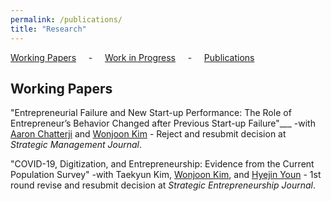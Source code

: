 ```yaml
---
permalink: /publications/
title: "Research"
---
```


 [Working Papers](#wp) &nbsp; &nbsp; - &nbsp; &nbsp; [Work in Progress](#wi) &nbsp; &nbsp; - &nbsp; &nbsp; [Publications](#pub)

<h2 id="wp">
Working Papers
</h2>


"Entrepreneurial Failure and New Start-up Performance: The Role of Entrepreneur’s Behavior Changed after Previous Start-up Failure"___
-with [Aaron Chatterji][aaron] and [Wonjoon Kim][wjkim] - Reject and resubmit decision at *Strategic Management Journal*.


"COVID-19, Digitization, and Entrepreneurship: Evidence from the Current Population Survey"
-with Taekyun Kim, [Wonjoon Kim][wjkim], and [Hyejin Youn][hy] - 1st round revise and resubmit decision at *Strategic Entrepreneurship Journal*.







[aaron]: https://sites.duke.edu/ronniechatterji/
[wjkim]: https://wjkim.kaist.ac.kr/
[hy]: http://hyoun.me/
[namil]: https://namilkim.github.io/
